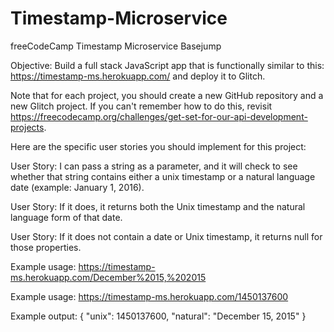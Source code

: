 # Timestamp-Microservice
freeCodeCamp Timestamp Microservice Basejump

Objective: Build a full stack JavaScript app that is functionally similar to this: https://timestamp-ms.herokuapp.com/ and deploy it to Glitch.

Note that for each project, you should create a new GitHub repository and a new Glitch project. If you can't remember how to do this, revisit https://freecodecamp.org/challenges/get-set-for-our-api-development-projects.

Here are the specific user stories you should implement for this project:

User Story: I can pass a string as a parameter, and it will check to see whether that string contains either a unix timestamp or a natural language date (example: January 1, 2016).

User Story: If it does, it returns both the Unix timestamp and the natural language form of that date.

User Story: If it does not contain a date or Unix timestamp, it returns null for those properties.

Example usage:
https://timestamp-ms.herokuapp.com/December%2015,%202015

Example usage:
https://timestamp-ms.herokuapp.com/1450137600

Example output:
{ "unix": 1450137600, "natural": "December 15, 2015" }
